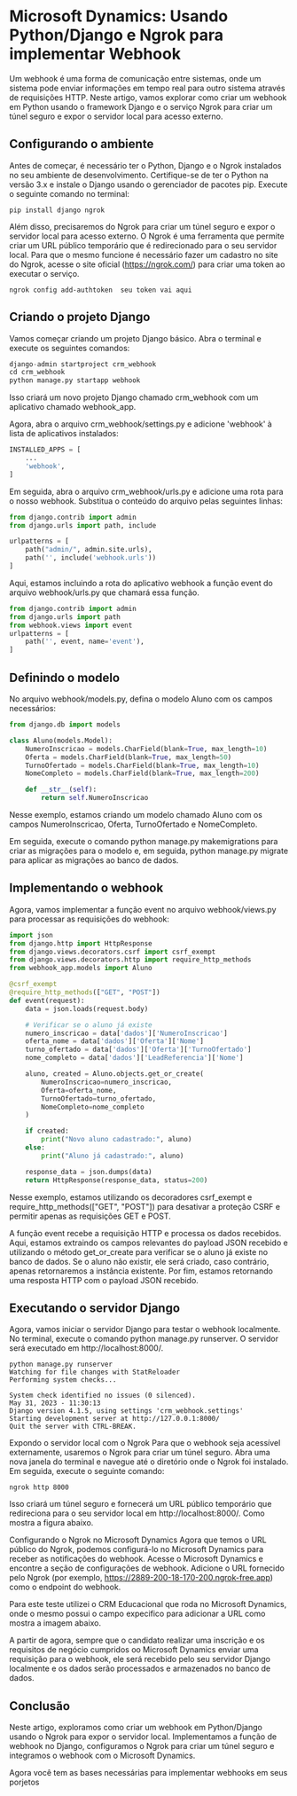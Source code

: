 # Microsoft Dynamics: Usando Python/Django e Ngrok para implementar Webhook

Um webhook é uma forma de comunicação entre sistemas, onde um sistema pode enviar informações em tempo real para outro sistema através de requisições HTTP. Neste artigo, vamos explorar como criar um webhook em Python usando o framework Django e o serviço Ngrok para criar um túnel seguro e expor o servidor local para acesso externo.

## Configurando o ambiente
Antes de começar, é necessário ter o Python, Django e o Ngrok instalados no seu ambiente de desenvolvimento. Certifique-se de ter o Python na versão 3.x e instale o Django usando o gerenciador de pacotes pip. Execute o seguinte comando no terminal:

```console
pip install django ngrok
```

Além disso, precisaremos do Ngrok para criar um túnel seguro e expor o servidor local para acesso externo. O Ngrok é uma ferramenta que permite criar um URL público temporário que é redirecionado para o seu servidor local. Para que o mesmo funcione é necessário fazer um cadastro no site do Ngrok, acesse o site oficial (https://ngrok.com/) para criar uma token ao executar o serviço.

```console
ngrok config add-authtoken  seu token vai aqui
```


## Criando o projeto Django

Vamos começar criando um projeto Django básico. Abra o terminal e execute os seguintes comandos:
```python
django-admin startproject crm_webhook
cd crm_webhook
python manage.py startapp webhook
```

Isso criará um novo projeto Django chamado crm_webhook com um aplicativo chamado webhook_app.

Agora, abra o arquivo crm_webhook/settings.py e adicione 'webhook' à lista de aplicativos instalados:

```python
INSTALLED_APPS = [
    ...
    'webhook',
]
```

Em seguida, abra o arquivo crm_webhook/urls.py e adicione uma rota para o nosso webhook. Substitua o conteúdo do arquivo pelas seguintes linhas:


```python
from django.contrib import admin
from django.urls import path, include

urlpatterns = [
    path("admin/", admin.site.urls),
    path('', include('webhook.urls'))
]
```


Aqui, estamos incluindo a rota do aplicativo  webhook a função event do arquivo webhook/urls.py que chamará essa função.


```python
from django.contrib import admin
from django.urls import path
from webhook.views import event
urlpatterns = [
    path('', event, name='event'),
]
```

## Definindo o modelo

No arquivo webhook/models.py, defina o modelo Aluno com os campos necessários:


```python
from django.db import models

class Aluno(models.Model):
    NumeroInscricao = models.CharField(blank=True, max_length=10)
    Oferta = models.CharField(blank=True, max_length=50)
    TurnoOfertado = models.CharField(blank=True, max_length=10)
    NomeCompleto = models.CharField(blank=True, max_length=200)

    def __str__(self):
        return self.NumeroInscricao
```

Nesse exemplo, estamos criando um modelo chamado Aluno com os campos NumeroInscricao, Oferta, TurnoOfertado e NomeCompleto.

Em seguida, execute o comando python manage.py makemigrations para criar as migrações para o modelo e, em seguida, python manage.py migrate para aplicar as migrações ao banco de dados.

## Implementando o webhook
Agora, vamos implementar a função event no arquivo webhook/views.py para processar as requisições do webhook:


```python
import json
from django.http import HttpResponse
from django.views.decorators.csrf import csrf_exempt
from django.views.decorators.http import require_http_methods
from webhook_app.models import Aluno

@csrf_exempt
@require_http_methods(["GET", "POST"])
def event(request):
    data = json.loads(request.body)

    # Verificar se o aluno já existe
    numero_inscricao = data['dados']['NumeroInscricao']
    oferta_nome = data['dados']['Oferta']['Nome']
    turno_ofertado = data['dados']['Oferta']['TurnoOfertado']
    nome_completo = data['dados']['LeadReferencia']['Nome']

    aluno, created = Aluno.objects.get_or_create(
        NumeroInscricao=numero_inscricao,
        Oferta=oferta_nome,
        TurnoOfertado=turno_ofertado,
        NomeCompleto=nome_completo
    )

    if created:
        print("Novo aluno cadastrado:", aluno)
    else:
        print("Aluno já cadastrado:", aluno)

    response_data = json.dumps(data)
    return HttpResponse(response_data, status=200)
```

Nesse exemplo, estamos utilizando os decoradores csrf_exempt e require_http_methods(["GET", "POST"]) para desativar a proteção CSRF e permitir apenas as requisições GET e POST.

A função event recebe a requisição HTTP e processa os dados recebidos. Aqui, estamos extraindo os campos relevantes do payload JSON recebido e utilizando o método get_or_create para verificar se o aluno já existe no banco de dados. Se o aluno não existir, ele será criado, caso contrário, apenas retornaremos a instância existente. Por fim, estamos retornando uma resposta HTTP com o payload JSON recebido.

## Executando o servidor Django

Agora, vamos iniciar o servidor Django para testar o webhook localmente. No terminal, execute o comando python manage.py runserver. O servidor será executado em http://localhost:8000/.

```console
python manage.py runserver
Watching for file changes with StatReloader
Performing system checks...

System check identified no issues (0 silenced).
May 31, 2023 - 11:30:13
Django version 4.1.5, using settings 'crm_webhook.settings'
Starting development server at http://127.0.0.1:8000/
Quit the server with CTRL-BREAK.
```

Expondo o servidor local com o Ngrok
Para que o webhook seja acessível externamente, usaremos o Ngrok para criar um túnel seguro. Abra uma nova janela do terminal e navegue até o diretório onde o Ngrok foi instalado. Em seguida, execute o seguinte comando:

```console
ngrok http 8000
```

Isso criará um túnel seguro e fornecerá um URL público temporário que redireciona para o seu servidor local em http://localhost:8000/. Como mostra a figura abaixo.

Configurando o Ngrok no Microsoft Dynamics
Agora que temos o URL público do Ngrok, podemos configurá-lo no Microsoft Dynamics para receber as notificações do webhook. Acesse o Microsoft Dynamics e encontre a seção de configurações de webhook. Adicione o URL fornecido pelo Ngrok (por exemplo, https://2889-200-18-170-200.ngrok-free.app) como o endpoint do webhook.

Para este teste utilizei o CRM Educacional que roda no Microsoft Dynamics, onde o mesmo possui o campo expecifico para adicionar a URL como mostra a imagem abaixo.

A partir de agora, sempre que o candidato realizar uma inscrição e os requisitos de negócio cumpridos oo Microsoft Dynamics enviar uma requisição para o webhook, ele será recebido pelo seu servidor Django localmente e os dados serão processados e armazenados no banco de dados.

## Conclusão
Neste artigo, exploramos como criar um webhook em Python/Django usando o Ngrok para expor o servidor local. Implementamos a função de webhook no Django, configuramos o Ngrok para criar um túnel seguro e integramos o webhook com o Microsoft Dynamics.

Agora você tem as bases necessárias para implementar webhooks em seus porjetos